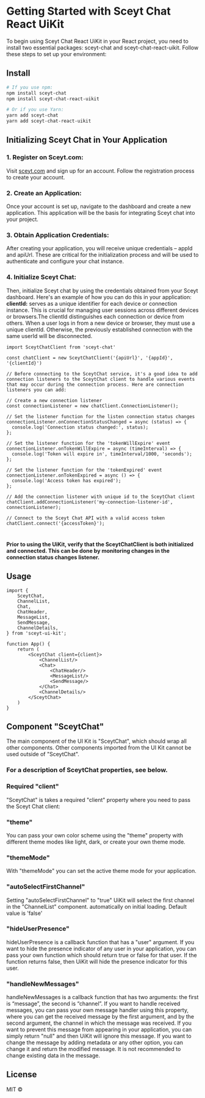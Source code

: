 # Getting Started with Sceyt Chat React UiKit
To begin using Sceyt Chat React UiKit in your React project, you need to install two essential packages: sceyt-chat and
sceyt-chat-react-uikit. Follow these steps to set up your environment:

## Install

```bash
# If you use npm:
npm install sceyt-chat
npm install sceyt-chat-react-uikit

# Or if you use Yarn:
yarn add sceyt-chat
yarn add sceyt-chat-react-uikit
```

## Initializing Sceyt Chat in Your Application

### 1. Register on Sceyt.com:
Visit [sceyt.com](https://sceyt.com 'sceyt.com') and sign up for an account. Follow the registration process to create your account.

### 2. Create an Application:
Once your account is set up, navigate to the dashboard and create a new application. This
application will be the basis for integrating Sceyt chat into your project.

### 3. Obtain Application Credentials:
After creating your application, you will receive unique credentials – appId and apiUrl.
These are critical for the initialization process and will be used to authenticate and configure your chat instance.

### 4. Initialize Sceyt Chat:
Then, initialize Sceyt chat by using the credentials obtained from your Sceyt dashboard. Here's an example of how you
can do this in your application:\
**clientId:** serves as a unique identifier for each device or connection instance. This is crucial for managing user
sessions across different devices or browsers.The clientId distinguishes each connection or device from others. When a
user logs in from a new device or browser, they must use a unique clientId. Otherwise, the previously established
connection with the same userId will be disconnected.

```tsx
import SceytChatClient from 'sceyt-chat'

const chatClient = new SceytChatClient('{apiUrl}', '{appId}', '{clientId}')

// Before connecting to the SceytChat service, it's a good idea to add connection listeners to the SceytChat client to handle various events that may occur during the connection process. Here are connection listeners you can add:

// Create a new connection listener
const connectionListener = new chatClient.ConnectionListener();

// Set the listener function for the listen connection status changes
connectionListener.onConnectionStatusChanged = async (status) => {
  console.log('Connection status changed:', status);
};

// Set the listener function for the 'tokenWillExpire' event
connectionListener.onTokenWillExpire = async (timeInterval) => {
  console.log('Token will expire in', timeInterval/1000, 'seconds');
};

// Set the listener function for the 'tokenExpired' event
connectionListener.onTokenExpired = async () => {
  console.log('Access token has expired');
};

// Add the connection listener with unique id to the SceytChat client
chatClient.addConnectionListener('my-connection-listener-id', connectionListener);

// Connect to the Sceyt Chat API with a valid access token
chatClient.connect('{accessToken}');
```
#
#### Prior to using the UiKit, verify that the SceytChatClient is both initialized and connected. This can be done by monitoring changes in the connection status changes listener.
## Usage

```tsx
import {
    SceytChat,
    ChannelList,
    Chat,
    ChatHeader,
    MessageList,
    SendMessage,
    ChannelDetails,
} from 'sceyt-ui-kit';

function App() {
    return (
        <SceytChat client={client}>
            <ChannelList/>
            <Chat>
                <ChatHeader/>
                <MessageList/>
                <SendMessage/>
            </Chat>
            <ChannelDetails/>
        </SceytChat>
    )
}
```
## Component "SceytChat"
The main component of the UI Kit is "SceytChat", which should wrap all other components. Other components imported from
the UI Kit cannot be used outside of "SceytChat".
### For a description of SceytChat properties, see below.

### Required "client"
"SceytChat" is takes a required "client" property where you need to pass the Sceyt Chat client:

### "theme"
You can pass your own color scheme using the "theme" property with different theme modes like light, dark, or create
your own theme mode.

### "themeMode"
With "themeMode" you can set the active theme mode for your application.

### "autoSelectFirstChannel"
Setting "autoSelectFirstChannel" to "true" UiKit will select the first channel in the "ChannelList" component.
automatically on initial loading. Default value is 'false'

### "hideUserPresence"
hideUserPresence is a callback function that has a "user" argument. If you want to hide the presence indicator of any
user in your application, you can pass your own function which should return true or false for that user. If the
function returns false, then UiKit will hide the presence indicator for this user.

### "handleNewMessages"
handleNewMessages is a callback function that has two arguments: the first is “message”, the second is “channel”.
If you want to handle received messages, you can pass your own message handler using this property, where you can get
the received message by the first argument, and by the second argument, the channel in which the message was received.
If you want to prevent this message from appearing in your application, you can simply return "null" and then UiKit
will ignore this message. If you want to change the message by adding metadata or any other option, you can change it
and return the modified message. It is not recommended to change existing data in the message.


## License

MIT ©
